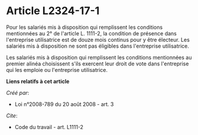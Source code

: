 # Article L2324-17-1

Pour les salariés mis à disposition qui remplissent les conditions mentionnées au 2° de l'article L. 1111-2, la condition de
présence dans l'entreprise utilisatrice est de douze mois continus pour y être électeur. Les salariés mis à disposition ne
sont pas éligibles dans l'entreprise utilisatrice. 

Les salariés mis à disposition qui remplissent les conditions mentionnées au premier alinéa choisissent s'ils exercent leur
droit de vote dans l'entreprise qui les emploie ou l'entreprise utilisatrice.

**Liens relatifs à cet article**

_Créé par_:

  - Loi n°2008-789 du 20 août 2008 - art. 3

_Cite_:

  - Code du travail - art. L1111-2
